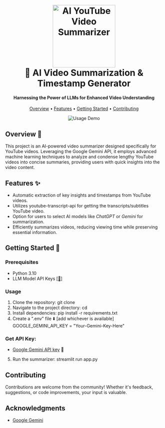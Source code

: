 <h1 align="center">
  <br>
  <img src="https://i.imgur.com/Jk1wxO3.png" alt="AI YouTube Video Summarizer" width="200">
  <br>
   🎥 AI Video Summarization & Timestamp Generator
  <br>
</h1>

<h4 align="center">Harnessing the Power of LLMs for Enhanced Video Understanding</h4>

<p align="center">
  <a href="#overview-">Overview</a> •
  <a href="#features-">Features</a> •
  <a href="#getting-started-">Getting Started</a> •
  <a href="#contributing">Contributing</a> 
</p>

<p align="center">
  <img src="https://raw.githubusercontent.com//main/research/demo3.gif" alt="Usage Demo">
</p>

## Overview 📝

This project is an AI-powered video summarizer designed specifically for YouTube videos. Leveraging the Google Gemini API, it employs advanced machine learning techniques to analyze and condense lengthy YouTube videos into concise summaries, providing users with quick insights into the video content.

## Features ✨

- Automatic extraction of key insights and timestamps from YouTube videos.
- Utilizes youtube-transcript-api for getting the transcripts/subtitles YouTube video.
- Option for users to select AI models like *ChatGPT* or *Gemini* for summarization.
- Efficiently summarizes videos, reducing viewing time while preserving essential information.

## Getting Started 🚀

### Prerequisites

- Python 3.10
- LLM Model API Keys [[🔑]](#get-api-keys)

### Usage

1. Clone the repository:
git clone 
2. Navigate to the project directory:
cd 
3. Install dependencies:
pip install -r requirements.txt
4. Create a ".env" file ⬇️ [add whichever is available]
GOOGLE_GEMINI_API_KEY = "Your-Gemini-Key-Here"

### Get API Key:

- [Google Gemini API key](https://makersuite.google.com/app/apikey) 🔑 
   
5. Run the summarizer:
streamlit run app.py

## Contributing

Contributions are welcome from the community! Whether it's feedback, suggestions, or code improvements, your input is valuable. 

## Acknowledgments

- [Google Gemini](https://ai.google.dev/)